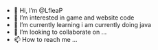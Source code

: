 - 👋 Hi, I’m @LfleaP
- 👀 I’m interested in game and website code
- 🌱 I’m currently learning i am currently doing java
- 💞️ I’m looking to collaborate on ...
- 📫 How to reach me ...

<!---
LfleaP/LfleaP is a ✨ special ✨ repository because its `README.md` (this file) appears on your GitHub profile.
You can click the Preview link to take a look at your changes.
--->
